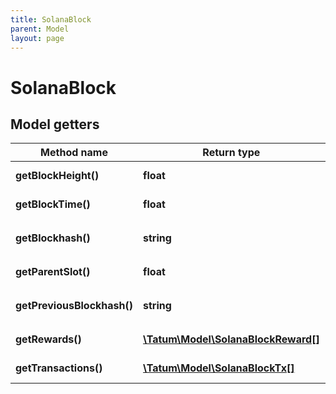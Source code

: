 ```yaml
---
title: SolanaBlock
parent: Model
layout: page
---
```


# SolanaBlock

## Model getters

Method name | Return type | Description | Notes
------------ | ------------- | ------------- | -------------
**getBlockHeight()** | **float** |  <br>Example: `94778421` | [optional]
**getBlockTime()** | **float** |  <br>Example: `1638279333` | [optional]
**getBlockhash()** | **string** |  <br>Example: `Ch7qVhCkSqEvhWE8xzJZbJKRcsH6wtTjfiMJdt9eKiD7` | [optional]
**getParentSlot()** | **float** |  <br>Example: `97742681` | [optional]
**getPreviousBlockhash()** | **string** |  <br>Example: `C3vsoVwVWx7yPRhsNoKpcm2CJTrnVcvimdC4bd3jTPbj` | [optional]
**getRewards()** | [**\Tatum\Model\SolanaBlockReward[]**](../SolanaBlockReward) |  <br>Example: `null` | [optional]
**getTransactions()** | [**\Tatum\Model\SolanaBlockTx[]**](../SolanaBlockTx) |  <br>Example: `null` | [optional]

